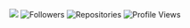 ![](https://img.shields.io/badge/-Python%20Developer-3776AB?logo=python&logoColor=FFD43B&style=for-the-badge)
![Followers](https://img.shields.io/github/followers/isamytanaka?style=flat-square&color=blue&label=Followers)
![Repositories](https://img.shields.io/github/repos/isamytanaka?style=flat-square&color=green&label=Repositories)
![Profile Views](https://komarev.com/ghpvc/?username=isamytanaka&style=flat-square&color=green&label=visualizações&border_radius=10)